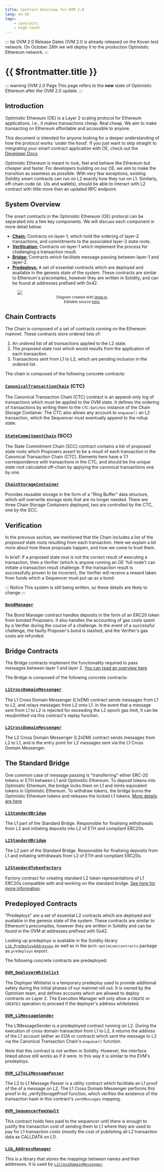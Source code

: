 ```yaml
---
title: Contract Overview for OVM 2.0
lang: en-US
tags:
    - contracts
    - high-level
---
```


::: tip OVM 2.0 Release Dates
OVM 2.0 is already released on the Kovan test network.
On October 28th we will deploy it to the production Optimistic Ethereum network.
:::



# {{ $frontmatter.title }}

::: warning OVM 2.0 Page
This page refers to the **new** state of Optimistic Ethereum after the
OVM 2.0 update.
:::


## Introduction

<!-- - Welcome!  Give context -- "how to read these docs" -->

Optimistic Ethereum (OE) is a Layer 2 scaling protocol for Ethereum applications.
I.e., it makes transactions cheap. Real cheap.
We aim to make transacting on Ethereum affordable and
accessible to anyone.

This document is intended for anyone looking for a deeper understanding of how the protocol works
'under the hood'.
If you just want to skip straight to integrating your smart contract application with
OE, check out the [Developer Docs](../developers/l2/convert.md).

Optimistic Ethereum is meant to look, feel and behave like Ethereum but cheaper and faster.
For developers building on our OE, we aim to make the transition as seamless as possible.
With very few exceptions,
existing Solidity smart contracts can run on L2 exactly how they run on L1.
Similarly, off-chain code (ie. UIs and wallets), should be able to interact with L2 contract with little more than an updated RPC endpoint.


## System Overview

The smart contracts in the Optimistic Ethereum (OE) protocol can be separated into a few key components. We will discuss each component in more detail below.

- **[Chain:](#chain-contracts)** Contracts on layer-1, which hold the ordering of layer-2 transactions, and commitments to the associated layer-2 state roots.
- **[Verification:](#verification)** Contracts on layer-1 which implement the process for challenging a transaction result.
- **[Bridge:](#bridge-contracts)** Contracts which facilitate message passing between layer-1 and layer-2.
- **[Predeploys:](#predeployed-contracts)** A set of essential contracts which are deployed and available in the genesis state of the system. These contracts are similar to Ethereum's precompiles, however they are written in Solidity, and can be found at addresses prefixed with 0x42.


<!-- Using html instead of markdown so we can put a caption on the image. -->
<figure>
  <img src='../../assets/docs/protocol/oe-arch-rc0.png'>
  <figcaption style="text-align: center; font-size: 12px;">Diagram created with <a href="https://www.diagrams.net/">draw.io</a>. <br>Editable source <a href="https://docs.google.com/document/d/1OObmIhuVyh5GEekqT4dd3bzO58ejSQb_rlnrBmxcNN0/edit#">here</a>.</figcaption>
</figure>

<!--
 - Contracts Reference Sheet (aka glossary)
  - Deployed contracts (with addresses ie. [aave example][aave])
-->

## Chain Contracts

The Chain is composed of a set of contracts running on the Ethereum mainnet. These contracts store ordered
lists of:

1. An _ordered_ list of all transactions applied to the L2 state.
2. The proposed state root which would results from the application of each transaction.
3. Transactions sent from L1 to L2, which are pending inclusion in the ordered list.

<!--
**Planned section outline**
- Delineation between CTC and SCC,
- **high priority**: explain once and for all that challenges roll back state roots, but NOT transactions
- Diagram of "the chains" and what is stored on chain -- ideally illustrates the "roll up" mechanism whereby only roots of batches are SSTOREd
- Sequencing -- what are the properties, what are the implications
- Ring buffer?? (lean deprioritize)
-->

The chain is composed of the following concrete contracts:
<!-- concrete contracts stackex : -->

### [`CanonicalTransactionChain`](https://github.com/ethereum-optimism/optimism/blob/experimental/packages/contracts/contracts/L1/rollup/CanonicalTransactionChain.sol) (CTC)

The Canonical Transaction Chain (CTC) contract is an append-only log of transactions which must be applied to the OVM state. It defines the ordering of transactions by writing them to the `CTC:batches` instance of the Chain Storage Container. The CTC also allows any account to `enqueue()` an L2 transaction, which the Sequencer must  eventually append to the rollup state.

### [`StateCommitmentChain`](https://github.com/ethereum-optimism/optimism/blob/experimental/packages/contracts/contracts/L1/rollup/StateCommitmentChain.sol) (SCC)

The State Commitment Chain (SCC) contract contains a list of proposed state roots which Proposers assert to be a result of each transaction in the Canonical Transaction Chain (CTC). Elements here have a 1:1 correspondence with transactions in the CTC, and should be the unique state root calculated off-chain by applying the canonical transactions one by one.

### [`ChainStorageContainer`](https://github.com/ethereum-optimism/optimism/blob/experimental/packages/contracts/contracts/L1/rollup/ChainStorageContainer.sol)

Provides reusable storage in the form of a "Ring Buffer" data structure, which will overwrite storage slots that are no longer needed. There are three Chain Storage Containers deployed, two are controlled by the CTC, one by the SCC.

<!-- stackex: TODO - create a stackexchange Q and A, to make this term real. -->

## Verification

In the previous section, we mentioned that the Chain includes a list of the _proposed_ state roots
resulting from each transaction. Here we explain a bit more about how these proposals happen, and how
we come to trust them.

In brief: If a proposed state root is not the correct result of executing a transaction, then a Verifier (which is anyone running an OE 'full node') can initiate a transaction result challenge. If the transaction result is successfully proven to be incorrect, the Verifier will receive a reward taken from funds which a Sequencer must put up as a bond.

::: Notice
This system is still being written, so these details are likely to
change
:::



### [`BondManager`](https://github.com/ethereum-optimism/optimism/blob/experimental/packages/contracts/contracts/L1/verification/BondManager.sol)
The Bond Manager contract handles deposits in the form of an ERC20 token from bonded Proposers. It also handles the accounting of gas costs spent by a Verifier during the course of a challenge. In the event of a successful challenge, the faulty Proposer's bond is slashed, and the Verifier's gas costs are refunded.



## Bridge Contracts

The Bridge contracts implement the functionality required to pass messages between layer 1 and layer 2.  [You can read an overview
here](/docs/developers/bridge/messaging.html)

<!--
**Planned section outline**
- Low-level tools (ovmL1TXORIGIN, state committment access)

### Key concepts
- **Relaying** refers to executing a message sent from the other domain, ie. "this message was relayed
-->

The Bridge is composed of the following concrete contracts:

### [`L1CrossDomainMessenger`](https://github.com/ethereum-optimism/optimism/blob/experimental/packages/contracts/contracts/L1/messaging/L1CrossDomainMessenger.sol)
The L1 Cross Domain Messenger (L1xDM) contract sends messages from L1 to L2, and relays messages from L2 onto L1. In the event that a message sent from L1 to L2 is rejected for exceeding the L2 epoch gas limit, it can be resubmitted via this contract's replay function.

### [`L2CrossDomainMessenger`](https://github.com/ethereum-optimism/optimism/blob/experimental/packages/contracts/contracts/L2/messaging/L2CrossDomainMessenger.sol)
The L2 Cross Domain Messenger (L2xDM) contract sends messages from L2 to L1, and is the entry point for L2 messages sent via the L1 Cross Domain Messenger.


## The Standard Bridge

One common case of message passing is "transferring" either ERC-20
tokens or ETH between L1 and Optimistic Ethereum. To deposit tokens 
into Optimistic Ethereum, the bridge locks them on L1 and mints equivalent
tokens in Optimistic Ethereum. To withdraw tokens, the bridge burns the 
Optimistic Ethereum tokens and releases the locked L1 tokens. [More details
are here](/docs/developers/bridge/standard-bridge.html)


### [`L1StandardBridge`](https://github.com/ethereum-optimism/optimism/blob/experimental/packages/contracts/contracts/L1/messaging/L1StandardBridge.sol)
The L1 part of the Standard Bridge. Responsible for finalising withdrawals from L2 and initiating deposits into L2 of ETH and compliant ERC20s.


### [`L2StandardBridge`](https://github.com/ethereum-optimism/optimism/blob/experimental/packages/contracts/contracts/L2/messaging/L2StandardBridge.sol)
The L2 part of the Standard Bridge. Responsible for finalising deposits from L1 and initiating withdrawals from L2 of ETH and compliant ERC20s.

### [`L2StandardTokenFactory`](https://github.com/ethereum-optimism/optimism/blob/experimental/packages/contracts/contracts/L2/messaging/L2StandardTokenFactory.sol)

Factory contract for creating standard L2 token representations of L1 ERC20s compatible with and working on the standard bridge. 
[See here for more information](https://github.com/ethereum-optimism/optimism-tutorial/tree/main/standard-bridge-standard-token).


## Predeployed Contracts

"Predeploys" are a set of essential L2 contracts which are deployed and available in the genesis state of the system. These contracts are similar to Ethereum's precompiles, however they are written in Solidity and can be found in the OVM at addresses prefixed with 0x42.

Looking up predeploys is available in the Solidity library [`Lib_PredeployAddresses`](https://github.com/ethereum-optimism/optimism/blob/experimental/packages/contracts/contracts/libraries/constants/Lib_PredeployAddresses.sol) as well as in the `@eth-optimism/contracts` package as `predeploys` export.

The following concrete contracts are predeployed:

### [`OVM_DeployerWhitelist`](https://github.com/ethereum-optimism/optimism/blob/experimental/packages/contracts/contracts/L2/predeploys/OVM_DeployerWhitelist.sol)
The Deployer Whitelist is a temporary predeploy used to provide additional safety during the initial phases of our mainnet roll out. It is owned by the Optimism team, and defines accounts which are allowed to deploy contracts on Layer 2. The Execution Manager will only allow a `CREATE` or `CREATE2` operation to proceed if the deployer's address whitelisted.


### [`OVM_L1MessageSender`](https://github.com/ethereum-optimism/optimism/blob/experimental/packages/contracts/contracts/L2/predeploys/iOVM_L1MessageSender.sol)

The L1MessageSender is a predeployed contract running on L2.
During the execution of cross domain transaction from L1 to L2, it returns the address of the L1 account (either an EOA or contract) which sent the message to L2 via the Canonical Transaction Chain's `enqueue()` function.

Note that this contract is not written in Solidity. However, 
the interface linked above still works as if it were. In this way
it is similar to the EVM's predeploys.


### [`OVM_L2ToL1MessagePasser`](https://github.com/ethereum-optimism/optimism/blob/experimental/packages/contracts/contracts/L2/predeploys/OVM_L2ToL1MessagePasser.sol)
The L2 to L1 Message Passer is a utility contract which facilitate an L1 proof of the  of a message on L2. The L1 Cross Domain Messenger performs this proof in its _verifyStorageProof function, which verifies the existence of the transaction hash in this  contract's `sentMessages` mapping.

<!--
### [`OVM_SequencerEntrypoint`](https://github.com/ethereum-optimism/optimism/blob/develop/packages/contracts/contracts/optimistic-ethereum/OVM/predeploys/OVM_SequencerEntrypoint.sol)
The Sequencer Entrypoint is a predeploy which, despite its name, can in fact be called by  any account. It accepts a more efficient compressed calldata format, which it decompresses and  encodes to the standard EIP155 transaction format. This contract is the implementation referenced by the Proxy Sequencer Entrypoint, thus enabling the Optimism team to upgrade the decompression of calldata from the Sequencer.
--> 

### [`OVM_SequencerFeeVault`](https://github.com/ethereum-optimism/optimism/blob/experimental/packages/contracts/contracts/L2/predeploys/OVM_SequencerFeeVault.sol)
This contract holds fees paid to the sequencer until there is enough to 
justify the transaction cost of sending them to L1 where they are used to
pay for L1 transaction costs (mostly the cost of publishing all L2 transaction
data as CALLDATA on L1).

<!-- we already have this above

### [`OVM_L2StandardBridge`](https://github.com/ethereum-optimism/optimism/blob/master/packages/contracts/contracts/optimistic-ethereum/OVM/bridge/tokens/OVM_L2StandardBridge.sol)
The L2 part of the Standard Bridge. Responsible for finalising deposits from L1 and initiating withdrawals from L2 of ETH and compliant ERC20s.
See [Standard Bridge](../developers/bridge/standard-bridge.md) for details.
-->

<!--
### [`OVM_ExecutionManagerWrapper`](https://github.com/ethereum-optimism/optimism/blob/develop/packages/contracts/contracts/optimistic-ethereum/OVM/predeploys/OVM_ExecutionManagerWrapper.sol)
This is the one contract on L2 that can call another contract without having to
go through virtualization. It is used to call 
OVM_ExecutionManager  #ovm-executionmanager.
-->

<!--
### [`ERC1820Registry`](https://github.com/ethereum-optimism/optimism/blob/develop/packages/contracts/contracts/optimistic-ethereum/OVM/predeploys/ERC1820Registry.sol)
[ERC1820](https://eips.ethereum.org/EIPS/eip-1820) specifies a registry
service that lets addresses report what interfaces they support and ask 
about other addresses. 
-->

### [`Lib_AddressManager`](https://github.com/ethereum-optimism/optimism/blob/experimental/packages/contracts/contracts/libraries/resolver/Lib_AddressManager.sol)
This is a library that stores the mappings between names and their addresses.
It is used by [`L1CrossDomainMessenger`](#l1crossdomainmessenger).

<!--
### [`OVM_ExecutionManagerWrapper`](https://github.com/ethereum-optimism/optimism/blob/develop/packages/contracts/contracts/optimistic-ethereum/OVM/predeploys/OVM_ExecutionManagerWrapper.sol)
This is the one contract on L2 that can call another contract without having to
go through virtualization. It is used to call 
[OVM_ExecutionManager](#ovm-executionmanager).


### [`ERC1820Registry`](https://github.com/ethereum-optimism/optimism/blob/develop/packages/contracts/contracts/optimistic-ethereum/OVM/predeploys/ERC1820Registry.sol)
[ERC1820](https://eips.ethereum.org/EIPS/eip-1820) specifies a registry
service that lets addresses report what interfaces they support and ask 
about other addresses. 


-->

